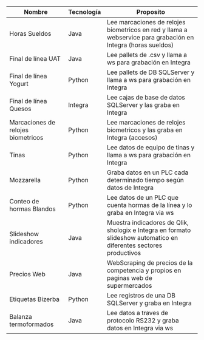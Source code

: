 | Nombre     | Tecnología | Proposito |
| ---------- | ---------- | --------- |
| Horas Sueldos  | Java  | Lee marcaciones de relojes biometricos en red y llama a webservice para grabación en Integra (horas sueldos) |
| Final de línea UAT  | Java  | Lee pallets de .csv y llama a ws para grabación en Integra|
| Final de línea Yogurt | Python | Lee pallets de DB SQLServer y llama a ws para grabación en Integra |
| Final de línea Quesos | Integra | Lee cajas de base de datos SQLServer y las graba en Integra
| Marcaciones de relojes biometricos | Python | Lee marcaciones de relojes biometricos y las graba en Integra (accesos) |
| Tinas | Python | Lee datos de equipo de tinas y llama a ws para grabación en Integra |
| Mozzarella | Python | Graba datos en un PLC cada determinado tiempo según datos de Integra |
| Conteo de hormas Blandos | Python | Lee datos de un PLC que cuenta hormas de la línea y lo graba en Integra via ws |
| Slideshow indicadores | Java | Muestra indicadores de Qlik, shologix e Integra en formato slideshow automatico en diferentes sectores productivos |
| Precios Web | Java | WebScraping de precios de la competencia y propios en paginas web de supermercados |
| Etiquetas Bizerba | Python | Lee registros de una DB SQLServer y graba en Integra |
| Balanza termoformados | Java | Lee datos a traves de protocolo RS232 y graba datos en Integra via ws |    